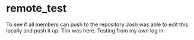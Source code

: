 # remote_test
To see if all members can push to the repository
Josh was able to edit this locally and push it up.
Tim was here.
Testing from my own log in.
